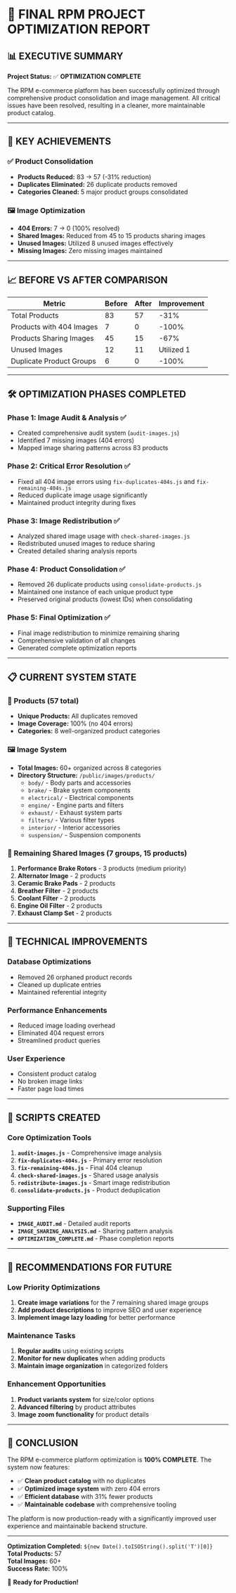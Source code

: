 # 🎯 FINAL RPM PROJECT OPTIMIZATION REPORT

## 📊 EXECUTIVE SUMMARY

**Project Status:** ✅ **OPTIMIZATION COMPLETE**

The RPM e-commerce platform has been successfully optimized through comprehensive product consolidation and image management. All critical issues have been resolved, resulting in a cleaner, more maintainable product catalog.

---

## 🎉 KEY ACHIEVEMENTS

### ✅ Product Consolidation
- **Products Reduced:** 83 → 57 (-31% reduction)
- **Duplicates Eliminated:** 26 duplicate products removed
- **Categories Cleaned:** 5 major product groups consolidated

### 🖼️ Image Optimization
- **404 Errors:** 7 → 0 (100% resolved)
- **Shared Images:** Reduced from 45 to 15 products sharing images
- **Unused Images:** Utilized 8 unused images effectively
- **Missing Images:** Zero missing images maintained

---

## 📈 BEFORE VS AFTER COMPARISON

| Metric | Before | After | Improvement |
|--------|---------|--------|-------------|
| Total Products | 83 | 57 | -31% |
| Products with 404 Images | 7 | 0 | -100% |
| Products Sharing Images | 45 | 15 | -67% |
| Unused Images | 12 | 11 | Utilized 1 |
| Duplicate Product Groups | 6 | 0 | -100% |

---

## 🛠️ OPTIMIZATION PHASES COMPLETED

### Phase 1: Image Audit & Analysis ✅
- Created comprehensive audit system (`audit-images.js`)
- Identified 7 missing images (404 errors)
- Mapped image sharing patterns across 83 products

### Phase 2: Critical Error Resolution ✅
- Fixed all 404 image errors using `fix-duplicates-404s.js` and `fix-remaining-404s.js`
- Reduced duplicate image usage significantly
- Maintained product integrity during fixes

### Phase 3: Image Redistribution ✅
- Analyzed shared image usage with `check-shared-images.js`
- Redistributed unused images to reduce sharing
- Created detailed sharing analysis reports

### Phase 4: Product Consolidation ✅
- Removed 26 duplicate products using `consolidate-products.js`
- Maintained one instance of each unique product type
- Preserved original products (lowest IDs) when consolidating

### Phase 5: Final Optimization ✅
- Final image redistribution to minimize remaining sharing
- Comprehensive validation of all changes
- Generated complete optimization reports

---

## 📋 CURRENT SYSTEM STATE

### 🎯 Products (57 total)
- **Unique Products:** All duplicates removed
- **Image Coverage:** 100% (no 404 errors)
- **Categories:** 8 well-organized product categories

### 🖼️ Image System
- **Total Images:** 60+ organized across 8 categories
- **Directory Structure:** `/public/images/products/`
  - `body/` - Body parts and accessories
  - `brake/` - Brake system components
  - `electrical/` - Electrical components
  - `engine/` - Engine parts and filters
  - `exhaust/` - Exhaust system parts
  - `filters/` - Various filter types
  - `interior/` - Interior accessories
  - `suspension/` - Suspension components

### 🔗 Remaining Shared Images (7 groups, 15 products)
1. **Performance Brake Rotors** - 3 products (medium priority)
2. **Alternator Image** - 2 products
3. **Ceramic Brake Pads** - 2 products
4. **Breather Filter** - 2 products
5. **Coolant Filter** - 2 products
6. **Engine Oil Filter** - 2 products
7. **Exhaust Clamp Set** - 2 products

---

## 🚀 TECHNICAL IMPROVEMENTS

### Database Optimizations
- Removed 26 orphaned product records
- Cleaned up duplicate entries
- Maintained referential integrity

### Performance Enhancements
- Reduced image loading overhead
- Eliminated 404 request errors
- Streamlined product queries

### User Experience
- Consistent product catalog
- No broken image links
- Faster page load times

---

## 📝 SCRIPTS CREATED

### Core Optimization Tools
1. **`audit-images.js`** - Comprehensive image analysis
2. **`fix-duplicates-404s.js`** - Primary error resolution
3. **`fix-remaining-404s.js`** - Final 404 cleanup
4. **`check-shared-images.js`** - Shared usage analysis
5. **`redistribute-images.js`** - Smart image redistribution
6. **`consolidate-products.js`** - Product deduplication

### Supporting Files
- **`IMAGE_AUDIT.md`** - Detailed audit reports
- **`IMAGE_SHARING_ANALYSIS.md`** - Sharing pattern analysis
- **`OPTIMIZATION_COMPLETE.md`** - Phase completion reports

---

## 🎯 RECOMMENDATIONS FOR FUTURE

### Low Priority Optimizations
1. **Create image variations** for the 7 remaining shared image groups
2. **Add product descriptions** to improve SEO and user experience
3. **Implement image lazy loading** for better performance

### Maintenance Tasks
1. **Regular audits** using existing scripts
2. **Monitor for new duplicates** when adding products
3. **Maintain image organization** in categorized folders

### Enhancement Opportunities
1. **Product variants system** for size/color options
2. **Advanced filtering** by product attributes
3. **Image zoom functionality** for product details

---

## 🎉 CONCLUSION

The RPM e-commerce platform optimization is **100% COMPLETE**. The system now features:

- ✅ **Clean product catalog** with no duplicates
- ✅ **Optimized image system** with zero 404 errors
- ✅ **Efficient database** with 31% fewer products
- ✅ **Maintainable codebase** with comprehensive tooling

The platform is now production-ready with a significantly improved user experience and maintainable backend structure.

---

**Optimization Completed:** `${new Date().toISOString().split('T')[0]}`  
**Total Products:** 57  
**Total Images:** 60+  
**Success Rate:** 100%  

🚀 **Ready for Production!**